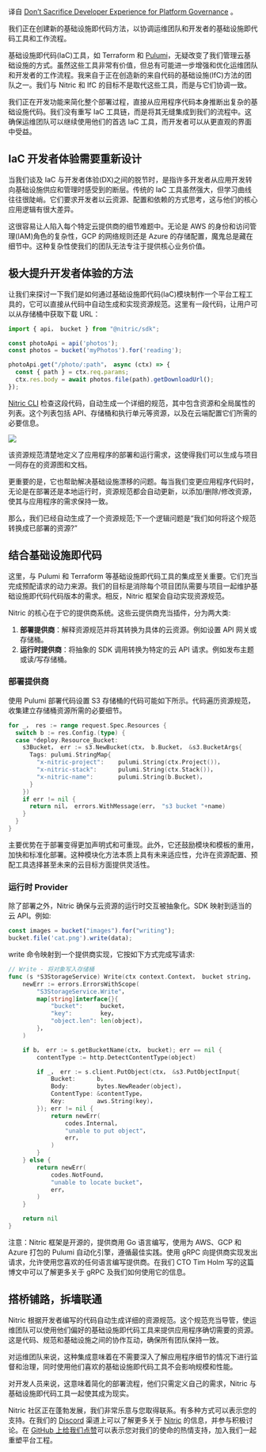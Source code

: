 <!-- 

# 不要以平台治理牺牲开发者体验
https://cdn.thenewstack.io/media/2023/10/79f0f01f-developers-1024x576.jpg
 -->

译自 [Don’t Sacrifice Developer Experience for Platform Governance](https://thenewstack.io/dont-sacrifice-developer-experience-for-platform-governance/) 。

我们正在创建新的基础设施即代码方法，以协调运维团队和开发者的基础设施即代码工具和工作流程。

基础设施即代码(IaC)工具，如 Terraform 和 [Pulumi](https://www.pulumi.com/?utm_content=inline-mention)，无疑改变了我们管理云基础设施的方式。虽然这些工具非常有价值，但总有可能进一步增强和优化运维团队和开发者的工作流程。我来自于正在创造新的来自代码的基础设施(IfC)方法的团队之一。我们与 Nitric 和 IfC 的目标不是取代这些工具，而是与它们协调一致。

我们正在开发功能来简化整个部署过程，直接从应用程序代码本身推断出复杂的基础设施代码。我们没有重写 IaC 工具链，而是将其无缝集成到我们的流程中。这确保运维团队可以继续使用他们的首选 IaC 工具，而开发者可以从更直观的界面中受益。

## IaC 开发者体验需要重新设计

当我们谈及 IaC 与开发者体验(DX)之间的脱节时，是指许多开发者从应用开发转向基础设施供应和管理时感受到的断层。传统的 IaC 工具虽然强大，但学习曲线往往很陡峭。它们要求开发者以云资源、配置和依赖的方式思考，这与他们的核心应用逻辑有很大差异。

这很容易让人陷入每个特定云提供商的细节难题中。无论是 AWS 的身份和访问管理(IAM)角色的复杂性，GCP 的网络规则还是 Azure 的存储配置，魔鬼总是藏在细节中。这种复杂性使我们的团队无法专注于提供核心业务价值。

## 极大提升开发者体验的方法

让我们来探讨一下我们是如何通过基础设施即代码(IaC)模块制作一个平台工程工具的，它可以直接从代码中自动生成和实现资源规范。这里有一段代码，让用户可以从存储桶中获取下载 URL：

```typescript
import { api， bucket } from "@nitric/sdk";

const photoApi = api('photos');
const photos = bucket('myPhotos').for('reading');

photoApi.get("/photo/:path"， async (ctx) => {
  const { path } = ctx.req.params;
  ctx.res.body = await photos.file(path).getDownloadUrl();
});
```

[Nitric CLI](https://nitric.io/docs) 检查这段代码，自动生成一个详细的规范，其中包含资源和全局属性的列表。这个列表包括 API、存储桶和执行单元等资源，以及在云端配置它们所需的必要信息。

![](https://cdn.thenewstack.io/media/2023/10/47f8610f-image2.jpg)

该资源规范清楚地定义了应用程序的部署和运行需求，这使得我们可以生成与项目一同存在的资源图和文档。

更重要的是，它也帮助解决基础设施漂移的问题。每当我们变更应用程序代码时，无论是在部署还是本地运行时，资源规范都会自动更新，以添加/删除/修改资源，使其与应用程序的需求保持一致。

那么，我们已经自动生成了一个资源规范;下一个逻辑问题是“我们如何将这个规范转换成已部署的资源?”

## 结合基础设施即代码

这里，与 Pulumi 和 Terraform 等基础设施即代码工具的集成至关重要。它们充当完成预配请求的动力来源。我们的目标是消除每个项目团队需要与项目一起维护基础设施即代码代码版本的需求。相反，Nitric 框架会自动实现资源规范。

Nitric 的核心在于它的提供商系统。这些云提供商充当插件，分为两大类:

1. **部署提供商**：解释资源规范并将其转换为具体的云资源。例如设置 API 网关或存储桶。
2. **运行时提供商**：将抽象的 SDK 调用转换为特定的云 API 请求。例如发布主题或读/写存储桶。

### 部署提供商

使用 Pulumi 部署代码设置 S3 存储桶的代码可能如下所示。代码遍历资源规范，收集建立存储桶资源所需的必要细节。

```go
for _， res := range request.Spec.Resources {
  switch b := res.Config.(type) {
  case *deploy.Resource_Bucket:
    s3Bucket， err := s3.NewBucket(ctx， b.Bucket， &s3.BucketArgs{
      Tags: pulumi.StringMap{
        "x-nitric-project":    pulumi.String(ctx.Project())，
        "x-nitric-stack":      pulumi.String(ctx.Stack())，
        "x-nitric-name":       pulumi.String(b.Bucket)，
      }
    })
    if err != nil {
      return nil， errors.WithMessage(err， "s3 bucket "+name)
    }
  }
}
```

主要优势在于部署变得更加声明式和可重现。此外，它还鼓励模块和模板的重用，加快和标准化部署。这种模块化方法本质上具有未来适应性，允许在资源配置、预配工具选择甚至未来的云目标方面提供灵活性。

### 运行时 Provider

除了部署之外，Nitric 确保与云资源的运行时交互被抽象化。SDK 映射到适当的云 API。例如:

```typescript
const images = bucket("images").for("writing");
bucket.file('cat.png').write(data); 
```

write 命令映射到一个提供商实现，它按如下方式完成写请求:

```go
// Write - 将对象写入存储桶
func (s *S3StorageService) Write(ctx context.Context， bucket string， key string， object []byte) error {
	newErr := errors.ErrorsWithScope(
		"S3StorageService.Write"，
		map[string]interface{}{
			"bucket":     bucket，
			"key":        key，
			"object.len": len(object)，
		}，
	)

	if b， err := s.getBucketName(ctx， bucket); err == nil {
		contentType := http.DetectContentType(object)

		if _， err := s.client.PutObject(ctx， &s3.PutObjectInput{
			Bucket:      b，
			Body:        bytes.NewReader(object)，
			ContentType: &contentType，
			Key:         aws.String(key)，
		}); err != nil {
			return newErr(
				codes.Internal，
				"unable to put object"，
				err，
			)
		}
	} else {
		return newErr(
			codes.NotFound，
			"unable to locate bucket"，
			err，
		)
	}

	return nil
}
```

注意：Nitric 框架是开源的，提供商用 Go 语言编写，使用为 AWS、GCP 和 Azure 打包的 Pulumi 自动化引擎，遵循最佳实践。使用 gRPC 向提供商实现发出请求，允许使用您喜欢的任何语言编写提供商。在我们 CTO Tim Holm 写的这篇博文中可以了解更多关于 gRPC 及我们如何使用它的信息。

## 搭桥铺路，拆墙联通

Nitric 根据开发者编写的代码自动生成详细的资源规范。这个规范充当导管，使运维团队可以使用他们偏好的基础设施即代码工具来提供应用程序确切需要的资源。这是代码、规范和基础设施之间的协作互动，确保所有团队保持一致。

对运维团队来说，这种集成意味着在不需要深入了解应用程序细节的情况下进行监督和治理，同时使用他们喜欢的基础设施即代码工具不会影响规模和性能。

对开发人员来说，这意味着简化的部署流程，他们只需定义自己的需求，Nitric 与基础设施即代码工具一起使其成为现实。

Nitric 社区正在蓬勃发展，我们非常乐意与您取得联系。有多种方式可以表示您的支持。在我们的 [Discord](https://discord.gg/Webemece5C) 渠道上可以了解更多关于 [Nitric](https://nitric.io/) 的信息，并参与积极讨论。在 [GitHub 上给我们点赞](https://github.com/nitrictech/nitric)可以表示您对我们的使命的热情支持，加入我们一起重塑平台工程。